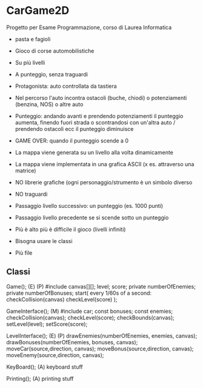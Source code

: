 # CarGame2D

Progetto per Esame Programmazione, corso di Laurea Informatica

- pasta e fagioli
- Gioco di corse automobilistiche
- Su più livelli
- A punteggio, senza traguardi
- Protagonista: auto controllata da tastiera
- Nel percorso l'auto incontra ostacoli (buche, chiodi) o potenziamenti (benzina, NOS) o altre auto
- Punteggio: andando avanti e prendendo potenziamenti il punteggio aumenta, finendo fuori strada o scontrandosi con un'altra auto / prendendo ostacoli ecc il punteggio diminuisce
- GAME OVER: quando il punteggio scende a 0
- La mappa viene generata su un livello alla volta dinamicamente
- La mappa viene implementata in una grafica ASCII (x es. attraverso una matrice)
- NO librerie grafiche (ogni personaggio/strumento è un simbolo diverso
- NO traguardi
- Passaggio livello successivo: un punteggio (es. 1000 punti)
- Passaggio livello precedente se si scende sotto un punteggio
- Più è alto più è difficile il gioco (livelli infiniti)

- Bisogna usare le classi
- Più file

## Classi

Game(); (E) (P)
#include <GameInterface>
 canvas[][];
 level;
 score;
 private numberOfEnemies;
 private numberOfBonuses;
 start(
every 1/60s of a second:
checkCollision(canvas)
checkLevel(score)
);

GameInterface(); (M)
#include <LevelInterface>
 car;
 const bonuses;
 const enemies;
 checkCollision(canvas);
 checkLevel(score);
 checkBounds(canvas);
 setLevel(level);
 setScore(score);

LevelInterface(); (E) (P)
 drawEnemies(numberOfEnemies, enemies, canvas);
 drawBonuses(numberOfEnemies, bonuses, canvas);
 moveCar(source,direction, canvas);
 moveBonus(source,direction, canvas);
 moveEnemy(source,direction, canvas);

KeyBoard(); (A)
 keyboard stuff

Printing(); (A)
printing stuff
